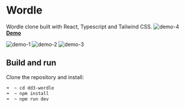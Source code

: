 # Wordle

Wordle clone built with React, Typescript and Tailwind CSS.
![demo-4](https://github.com/celozano/dd3-wordle/assets/2405458/022dd9c9-c6af-4e8e-8522-9554e1fb9559)
[**Demo**](dd3-wordle.netlify.app)

![demo-1](https://github.com/celozano/dd3-wordle/assets/2405458/3f3e04a0-4591-4cb4-a9c0-ebb58c246790)
![demo-2](https://github.com/celozano/dd3-wordle/assets/2405458/2be04771-ce46-4d16-927d-635e28497631)
![demo-3](https://github.com/celozano/dd3-wordle/assets/2405458/afcf25b7-9360-41f1-9d3e-de436b9826e3)

## Build and run

Clone the repository and install:

```bash
➜  ~ cd dd3-wordle
➜  ~ npm install
➜  ~ npm run dev
```
